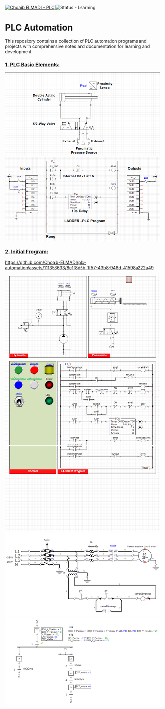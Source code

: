 [![Choaib ELMADI - PLC](https://img.shields.io/badge/Choaib_ELMADI-PLC-8800dd)](https://elmadichoaib.vercel.app) ![Status - Learning](https://img.shields.io/badge/Status-Learning-2bd729)

# PLC Automation

This repository contains a collection of PLC automation programs and projects with comprehensive notes and documentation for learning and development.

### [1. PLC Basic Elements:](./PLC%20Basic%20Elements/)

![Pneumatic System](./Pneumatic%20Basic%20Elements/double-acting-cylinder-circuit.png)
![PLC Program](./PLC%20Basic%20Elements/simple-ladder-program.png)

### [2. Initial Program:](./Automation%20Studio/Projects/Machining%20System%20with%20Animation/)

https://github.com/Choaib-ELMADI/plc-automation/assets/111356633/8c1f8d6b-1f57-43b8-948d-41598a222a49

![Hydraulic and Pneumatic Systems](./Automation%20Studio/Projects/Machining%20System%20with%20Animation/Images/1.png)
![LADDER Program](./Automation%20Studio/Projects/Machining%20System%20with%20Animation/Images/2.png)
![LADDER Program](./Automation%20Studio/Projects/Machining%20System%20with%20Animation/Images/3.png)
![Electro-technic Circuit](./Automation%20Studio/Projects/Machining%20System%20with%20Animation/Images/4.png)
![GRAFCET](./Automation%20Studio/Projects/Machining%20System%20with%20Animation/Images/5.png)

